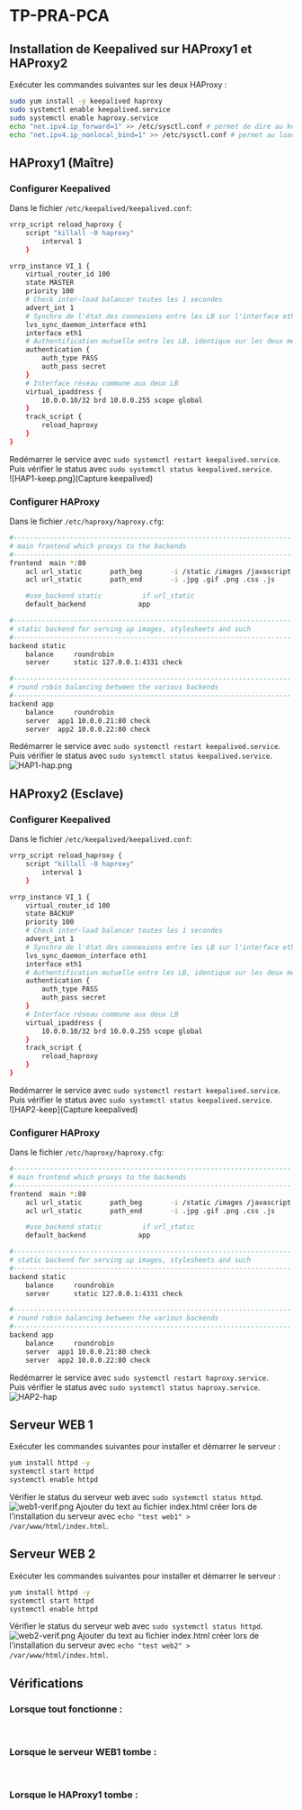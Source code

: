# TP-PRA-PCA

## Installation de Keepalived sur HAProxy1 et HAProxy2
Exécuter les commandes suivantes sur les deux HAProxy :
```bash
sudo yum install -y keepalived haproxy
sudo systemctl enable keepalived.service
sudo systemctl enable haproxy.service
echo "net.ipv4.ip_forward=1" >> /etc/sysctl.conf # permet de dire au kernel qu'il peut transmettre les flux IP
echo "net.ipv4.ip_nonlocal_bind=1" >> /etc/sysctl.conf # permet au load balancer de bind une IP qui n'est pas locale pour le failover
```

## HAProxy1 (Maître)
### Configurer Keepalived
Dans le fichier `/etc/keepalived/keepalived.conf`:
```bash
vrrp_script reload_haproxy {
    script "killall -0 haproxy"
        interval 1
    }

vrrp_instance VI_1 {
    virtual_router_id 100
    state MASTER
    priority 100
    # Check inter-load balancer toutes les 1 secondes
    advert_int 1
    # Synchro de l'état des connexions entre les LB sur l'interface eth1
    lvs_sync_daemon_interface eth1
    interface eth1
    # Authentification mutuelle entre les LB, identique sur les deux membres
    authentication {
        auth_type PASS
        auth_pass secret
    }
    # Interface réseau commune aux deux LB
    virtual_ipaddress {
        10.0.0.10/32 brd 10.0.0.255 scope global
    }
    track_script {
        reload_haproxy
    }
}
```
Redémarrer le service avec `sudo systemctl restart keepalived.service`.  
Puis vérifier le status avec `sudo systemctl status keepalived.service`.  
![HAP1-keep.png](Capture keepalived)

### Configurer HAProxy
Dans le fichier `/etc/haproxy/haproxy.cfg`:
```bash
#---------------------------------------------------------------------
# main frontend which proxys to the backends
#---------------------------------------------------------------------
frontend  main *:80
    acl url_static       path_beg       -i /static /images /javascript /stylesheets
    acl url_static       path_end       -i .jpg .gif .png .css .js

    #use_backend static          if url_static
    default_backend             app

#---------------------------------------------------------------------
# static backend for serving up images, stylesheets and such
#---------------------------------------------------------------------
backend static
    balance     roundrobin
    server      static 127.0.0.1:4331 check

#---------------------------------------------------------------------
# round robin balancing between the various backends
#---------------------------------------------------------------------
backend app
    balance     roundrobin
    server  app1 10.0.0.21:80 check
    server  app2 10.0.0.22:80 check
```
Redémarrer le service avec `sudo systemctl restart keepalived.service`.  
Puis vérifier le status avec `sudo systemctl status keepalived.service`.  
![HAP1-hap.png]()


## HAProxy2 (Esclave)
### Configurer Keepalived
Dans le fichier `/etc/keepalived/keepalived.conf`:
```bash
vrrp_script reload_haproxy {
    script "killall -0 haproxy"
        interval 1
    }

vrrp_instance VI_1 {
    virtual_router_id 100
    state BACKUP
    priority 100
    # Check inter-load balancer toutes les 1 secondes
    advert_int 1
    # Synchro de l'état des connexions entre les LB sur l'interface eth1
    lvs_sync_daemon_interface eth1
    interface eth1
    # Authentification mutuelle entre les LB, identique sur les deux membres
    authentication {
        auth_type PASS
        auth_pass secret
    }
    # Interface réseau commune aux deux LB
    virtual_ipaddress {
        10.0.0.10/32 brd 10.0.0.255 scope global
    }
    track_script {
        reload_haproxy
    }
}
```
Redémarrer le service avec `sudo systemctl restart keepalived.service`.  
Puis vérifier le status avec `sudo systemctl status keepalived.service`.  
![HAP2-keep](Capture keepalived)
### Configurer HAProxy
Dans le fichier `/etc/haproxy/haproxy.cfg`:
```bash
#---------------------------------------------------------------------
# main frontend which proxys to the backends
#---------------------------------------------------------------------
frontend  main *:80
    acl url_static       path_beg       -i /static /images /javascript /stylesheets
    acl url_static       path_end       -i .jpg .gif .png .css .js

    #use_backend static          if url_static
    default_backend             app

#---------------------------------------------------------------------
# static backend for serving up images, stylesheets and such
#---------------------------------------------------------------------
backend static
    balance     roundrobin
    server      static 127.0.0.1:4331 check

#---------------------------------------------------------------------
# round robin balancing between the various backends
#---------------------------------------------------------------------
backend app
    balance     roundrobin
    server  app1 10.0.0.21:80 check
    server  app2 10.0.0.22:80 check
```
Redémarrer le service avec `sudo systemctl restart haproxy.service`.  
Puis vérifier le status avec `sudo systemctl status haproxy.service`.  
![HAP2-hap](HAP2)

## Serveur WEB 1
Exécuter les commandes suivantes pour installer et démarrer le serveur :
```bash
yum install httpd -y
systemctl start httpd
systemctl enable httpd
```
Vérifier le status du serveur web avec `sudo systemctl status httpd`.
![web1-verif.png](WEB1)
Ajouter du text au fichier index.html créer lors de l'installation du serveur avec `echo "test web1" > /var/www/html/index.html`.


## Serveur WEB 2
Exécuter les commandes suivantes pour installer et démarrer le serveur :
```bash
yum install httpd -y
systemctl start httpd
systemctl enable httpd
```
Vérifier le status du serveur web avec `sudo systemctl status httpd`.
![web2-verif.png](WEB2)
Ajouter du text au fichier index.html créer lors de l'installation du serveur avec `echo "test web2" > /var/www/html/index.html`.

## Vérifications
### Lorsque tout fonctionne :
![]()
![]()
![]()
### Lorsque le serveur WEB1 tombe :
![]()
![]()
![]()
### Lorsque le HAProxy1 tombe :
![]()
![]()
![]()